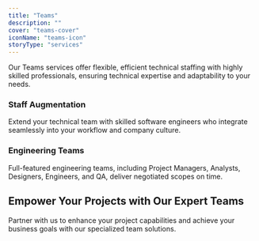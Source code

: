 ```yaml
---
title: "Teams"
description: ""
cover: "teams-cover"
iconName: "teams-icon"
storyType: "services"
---
```


Our Teams services offer flexible, efficient technical staffing with highly skilled professionals, ensuring technical expertise and adaptability to your needs.

### Staff Augmentation

Extend your technical team with skilled software engineers who integrate seamlessly into your workflow and company culture.

### Engineering Teams

Full-featured engineering teams, including Project Managers, Analysts, Designers, Engineers, and QA, deliver negotiated scopes on time.

## Empower Your Projects with Our Expert Teams

Partner with us to enhance your project capabilities and achieve your business goals with our specialized team solutions. 

